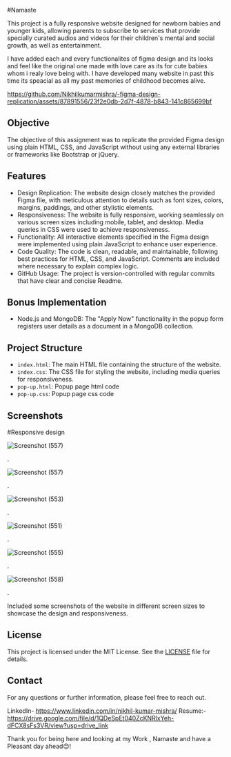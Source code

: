 
#Namaste

This project is a fully responsive website designed for newborn babies and younger kids, allowing parents to subscribe to services that provide specially curated audios and videos for their children's mental and social growth, as well as entertainment.

I have added each and every functionalites of figma design and its looks and feel like the original one made with love care as its for cute babies whom i realy love being with. I have developed many website in past this time its speacial as all my past memories of childhood becomes alive. 



https://github.com/Nikhilkumarmishra/-figma-design-replication/assets/87891556/23f2e0db-2d7f-4878-b843-141c865699bf




## Objective

The objective of this assignment was to replicate the provided Figma design using plain HTML, CSS, and JavaScript without using any external libraries or frameworks like Bootstrap or jQuery.


## Features

- Design Replication: The website design closely matches the provided Figma file, with meticulous attention to details such as font sizes, colors, margins, paddings, and other stylistic elements.
- Responsiveness: The website is fully responsive, working seamlessly on various screen sizes including mobile, tablet, and desktop. Media queries in CSS were used to achieve responsiveness.
- Functionality: All interactive elements specified in the Figma design were implemented using plain JavaScript to enhance user experience.
- Code Quality: The code is clean, readable, and maintainable, following best practices for HTML, CSS, and JavaScript. Comments are included where necessary to explain complex logic.
- GitHub Usage: The project is version-controlled with regular commits that have clear and concise Readme.

## Bonus Implementation

- Node.js and MongoDB: The "Apply Now" functionality in the popup form registers user details as a document in a MongoDB collection.

## Project Structure

- `index.html`: The main HTML file containing the structure of the website.
- `index.css`: The CSS file for styling the website, including media queries for responsiveness.
- `pop-up.html`: Popup page html code
- `pop-up.css`: Popup page css code



## Screenshots

#Responsive design 

![Screenshot (557)](https://github.com/Nikhilkumarmishra/-figma-design-replication/assets/87891556/0b0ff069-b2c8-4d14-85ba-e6663b9b37d0)

.

![Screenshot (557)](https://github.com/Nikhilkumarmishra/-figma-design-replication/assets/87891556/99110f07-98d7-4a84-b99c-503ff4b65cca)

.

![Screenshot (553)](https://github.com/Nikhilkumarmishra/-figma-design-replication/assets/87891556/9d582900-1d90-4405-a9a6-26ff5601d000)

.

![Screenshot (551)](https://github.com/Nikhilkumarmishra/-figma-design-replication/assets/87891556/962d7e2d-45b9-4bc5-9b41-c9f381aefbd0)

.

![Screenshot (555)](https://github.com/Nikhilkumarmishra/-figma-design-replication/assets/87891556/896336f1-40c8-4012-aaa7-d07fdc06b2e2)

.

![Screenshot (558)](https://github.com/Nikhilkumarmishra/-figma-design-replication/assets/87891556/18a30dc6-7f06-490d-9cb5-dc55494db5ef)

.

Included some screenshots of the website in different screen sizes to showcase the design and responsiveness.


## License

This project is licensed under the MIT License. See the [LICENSE](LICENSE) file for details.

## Contact

For any questions or further information, please feel free to reach out.

LinkedIn- https://www.linkedin.com/in/nikhil-kumar-mishra/
Resume:- https://drive.google.com/file/d/1QDeSpEt040ZcKNRlxYeh-dFCX8sFs3VR/view?usp=drive_link




Thank you for being here and looking at my Work , Namaste and have a Pleasant day ahead😊!
